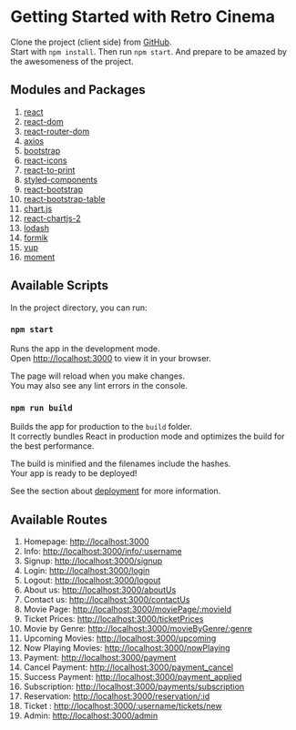 # Getting Started with Retro Cinema

Clone the project (client side) from [GitHub](https://github.com/collemwest/groupProjectTeam2s-client).\
Start with `npm install`.
Then run `npm start`.
And prepare to be amazed by the awesomeness of the project.

## Modules and Packages

1. [react](https://reactjs.org/)
2. [react-dom](https://reactjs.org/docs/hello-world.html)
3. [react-router-dom](https://reacttraining.com/react-router/web/api/BrowserRouter)
4. [axios](http://www.axios-js.com/)
5. [bootstrap](https://getbootstrap.com/)
6. [react-icons](https://react-icons.netlify.com/)
7. [react-to-print](https://www.npmjs.com/package/react-to-print)
8. [styled-components](https://www.styled-components.com/)
9. [react-bootstrap](https://react-bootstrap.github.io/react-bootstrap/getting-started/introduction)
10. [react-bootstrap-table](https://react-bootstrap-table.github.io/react-bootstrap-table2/docs/getting-started.html)
11. [chart.js](https://www.chartjs.org/docs/latest/)
12. [react-chartjs-2](https://www.npmjs.com/package/react-chartjs-2)
13. [lodash](https://lodash.com/)
14. [formik](https://jaredpalmer.com/formik/)
15. [yup](https://yup.js/)
16. [moment](https://momentjs.com/)


## Available Scripts

In the project directory, you can run:

### `npm start`

Runs the app in the development mode.\
Open [http://localhost:3000](http://localhost:3000) to view it in your browser.

The page will reload when you make changes.\
You may also see any lint errors in the console.

### `npm run build`

Builds the app for production to the `build` folder.\
It correctly bundles React in production mode and optimizes the build for the best performance.

The build is minified and the filenames include the hashes.\
Your app is ready to be deployed!

See the section about [deployment](https://facebook.github.io/create-react-app/docs/deployment) for more information.


## Available Routes

1. Homepage: [http://localhost:3000](http://localhost:3000)
2. Info: [http://localhost:3000/info/:username](http://localhost:3000/info/:username)
3. Signup: [http://localhost:3000/signup](http://localhost:3000/signup)
4. Login: [http://localhost:3000/login](http://localhost:3000/login)
5. Logout: [http://localhost:3000/logout](http://localhost:3000/logout)
6. About us: [http://localhost:3000/aboutUs](http://localhost:3000/aboutUs)
7. Contact us: [http://localhost:3000/contactUs](http://localhost:3000/contactUs)
8. Movie Page: [http://localhost:3000/moviePage/:movieId](http://localhost:3000/moviePage/:movieId)
9. Ticket Prices: [http://localhost:3000/ticketPrices](http://localhost:3000/ticketPrices)
10. Movie by Genre: [http://localhost:3000/movieByGenre/:genre](http://localhost:3000/movieByGenre/:genre)
11. Upcoming Movies: [http://localhost:3000/upcoming](http://localhost:3000/upcoming)
12. Now Playing Movies: [http://localhost:3000/nowPlaying](http://localhost:3000/nowPlaying)
13. Payment: [http://localhost:3000/payment](http://localhost:3000/payment)
14. Cancel Payment: [http://localhost:3000/payment_cancel](http://localhost:3000/payment_cancel)
15. Success Payment: [http://localhost:3000/payment_applied](http://localhost:3000/payment_applied)
16. Subscription: [http://localhost:3000/payments/subscription](http://localhost:3000/payments/subscription)
17. Reservation: [http://localhost:3000/reservation/:id](http://localhost:3000/reservation/:id)
18. Ticket : [http://localhost:3000/:username/tickets/new](http://localhost:3000/:username/tickets/new)
19. Admin: [http://localhost:3000/admin](http://localhost:3000/admin)
